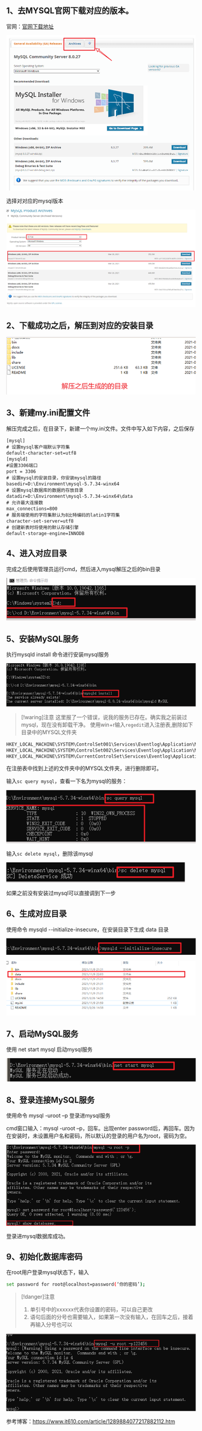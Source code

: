 ## 1、去MYSQL官网下载对应的版本。

官网：[官网下载地址](https://dev.mysql.com/downloads/mysql/)

![Snipaste_2024-06-30_13-07-59.png](assets/Snipaste_2024-06-30_13-07-59.png)

选择对对应的mysql版本

![Snipaste_2024-06-30_13-08-16.png](assets/Snipaste_2024-06-30_13-08-16.png)

## 2、下载成功之后，解压到对应的安装目录

![Snipaste_2024-06-30_13-08-32.png](assets/Snipaste_2024-06-30_13-08-32.png)

## 3、新建my.ini配置文件

解压完成之后，在目录下，新建一个my.ini文件。文件中写入如下内容，之后保存

```properties
[mysql]
# 设置mysql客户端默认字符集
default-character-set=utf8
[mysqld]
#设置3306端口
port = 3306
# 设置mysql的安装目录，你安装mysql的路径
basedir=D:\Environment\mysql-5.7.34-winx64   
# 设置mysql数据库的数据的存放目录
datadir=D:\Environment\mysql-5.7.34-winx64\data 
# 允许最大连接数
max_connections=800
# 服务端使用的字符集默认为8比特编码的latin1字符集
character-set-server=utf8
# 创建新表时将使用的默认存储引擎
default-storage-engine=INNODB
```

## 4、进入对应目录

完成之后使用管理员运行cmd，然后进入mysql解压之后的bin目录

![Snipaste_2024-06-30_13-09-43.png](assets/Snipaste_2024-06-30_13-09-43.png)

## 5、安装MySQL服务

执行mysqld install 命令进行安装mysql服务

 ![Snipaste_2024-06-30_13-10-11.png](assets/Snipaste_2024-06-30_13-10-11.png)

>[!waring]注意
>这里报了一个错误，说我的服务已存在。确实我之前装过mysql，现在没有卸载干净。
>使用win+r输入`regedit`进入注册表,删除如下目录中的MYSQL文件夹

```properties
HKEY_LOCAL_MACHINE\SYSTEM\ControlSet001\Services\Eventlog\Application\MySQL
HKEY_LOCAL_MACHINE\SYSTEM\ControlSet002\Services\Eventlog\Application\MySQL
HKEY_LOCAL_MACHINE\SYSTEM\CurrentControlSet\Services\Eventlog\Application\MySQL
```

在注册表中找到上述的文件夹中的MYSQL文件夹，进行删除即可。

输入`sc query mysql`，查看一下名为mysql的服务：

![Snipaste_2024-06-30_13-11-20.png](assets/Snipaste_2024-06-30_13-11-20.png)

输入`sc delete mysql`，删除该mysql

![Snipaste_2024-06-30_13-11-32.png](assets/Snipaste_2024-06-30_13-11-32.png)

如果之前没有安装过mysql可以直接调到下一步

## 6、生成对应目录

使用命令 mysqld --initialize-insecure，在安装目录下生成 data 目录

![Snipaste_2024-06-30_13-12-01.png](assets/Snipaste_2024-06-30_13-12-01.png)

![Snipaste_2024-06-30_13-12-15.png](assets/Snipaste_2024-06-30_13-12-15.png)

## 7、启动MySQL服务

使用 net start mysql 启动mysql服务

![Snipaste_2024-06-30_13-12-54.png](assets/Snipaste_2024-06-30_13-12-54.png)

## 8、登录连接MySQL服务

使用命令 mysql -uroot –p 登录进mysql服务

cmd窗口输入：mysql -uroot –p，回车。出现enter password后，再回车。因为在安装时，未设置用户名和密码，所以默认的登录的用户名为root，密码为空。

![Snipaste_2024-06-30_13-13-31.png](assets/Snipaste_2024-06-30_13-13-31.png)

登录进mysql数据库成功。

## 9、初始化数据库密码

在root用户登录mysql状态下，输入

```sh
set password for root@localhost=password(‘你的密码’);
```

>[!danger]注意
> 1. 单引号中的xxxxxx代表你设置的密码，可以自己更改
> 2. 语句后面的分号也需要输入，如果第一次没有输入，在回车之后，接着再输入分号也可以

![Snipaste_2024-06-30_13-14-11.png](assets/Snipaste_2024-06-30_13-14-11.png)

参考博客：https://www.it610.com/article/1289884077217882112.htm